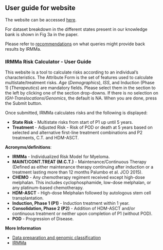 ## User guide for website

The website can be accessed [here](https://irmma-risk-calculator.miami.edu).

For dataset breakdown in the different states present in our knowledge bank is shown in  Fig 3a in the paper.

Please refer to [recommendations](recommendations.pdf) on what queries might provide back results by IRMMa.

### IRMMa Risk Calculator - User Guide

This website is a tool to calculate risks according to an individual’s characteristics. The Attribute Form is the set of features used to calculate multistate/treatment risks. *Age* (*Demographics*), *ISS*, and Induction (Phase 1) (*Therapeutics*) are mandatory fields. Please select them in the section to the left by clicking one of the section drop-downs. If there is no selection on *IGH-Translocations*/*Genomics*, the default is NA. When you are done, press the Submit button.

Once submitted, IRMMa calculates risks and the following is displayed:

* **State Risk** - Multistate risks from start of P1 up until 5 years.
* **Treatment** - Adjusted Risk - Risk of POD or death at 5 years based on selected and alternative first-line treatment combinations and P2 treatments, C.T. and HDM-ASCT.

**Acronyms/definitions**:

* **IRMMa** - Individualized Risk Model for Myeloma.
* **MAINT/CONT.TREAT (M.C.T.)** - Maintenance/Continuous Therapy (Defined as either maintenance therapy continuing after induction or a treatment lasting more than 12 months Palumbo et al. JCO 2015).
* **CHEMO** - Any chemotherapy regiment received except high-dose melphalan. This includes cyclophosphamide, low-dose melphalan, or any platinum-based chemotherapy.
* **HDM-ASCT** - High-dose Melphalan followed by autologous stem cell transplantation.
* **Induction, Phase 1 (P1)** - Induction treatment within 1 year.
* **Consolidation, Phase 2 (P2)** - Addition of HDM-ASCT and/or continuous treatment or neither upon completion of P1 (without POD).
* **POD** - Progression of Disease.

**More Information**
* [Data preparation and genomic classification](https://github.com/UM-Myeloma-Genomics/GCP_MM/tree/main/genomic)
* [IRMMa](https://github.com/UM-Myeloma-Genomics/GCP_MM/tree/main/prognostication)

